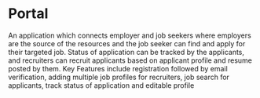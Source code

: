 # Portal
An application which connects employer and job seekers where employers are the source of the resources and the job seeker can find and apply for their targeted job.
Status of application can be tracked by the applicants, and recruiters can recruit applicants based on applicant profile and resume posted by them.
Key Features include registration followed by email verification, adding multiple job profiles for recruiters, job search for applicants, track status of application and editable profile
